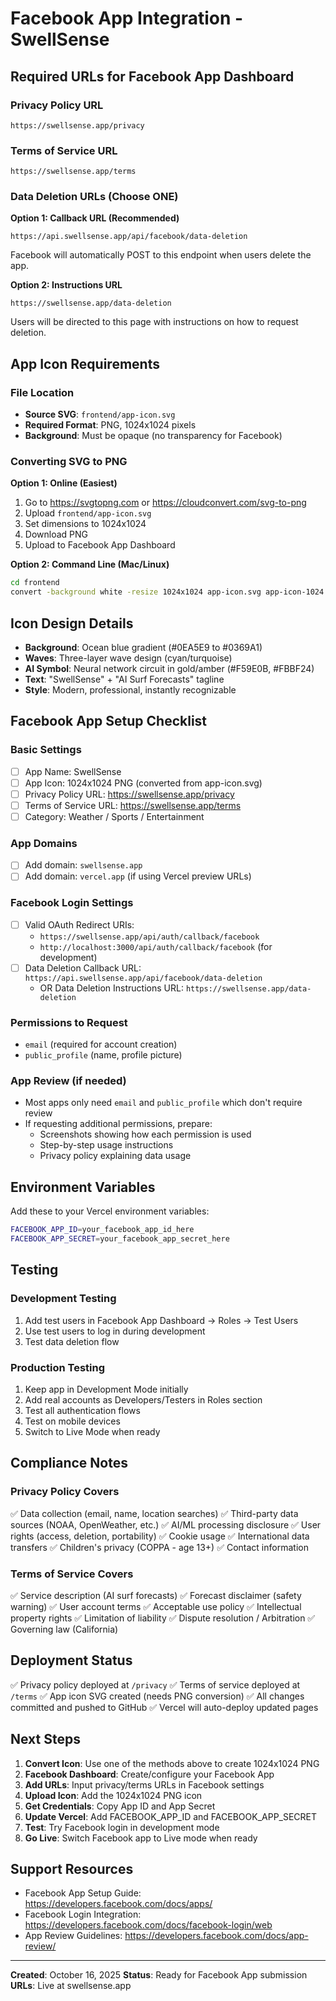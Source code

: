 # Facebook App Integration - SwellSense

## Required URLs for Facebook App Dashboard

### Privacy Policy URL
```
https://swellsense.app/privacy
```

### Terms of Service URL
```
https://swellsense.app/terms
```

### Data Deletion URLs (Choose ONE)

**Option 1: Callback URL (Recommended)**
```
https://api.swellsense.app/api/facebook/data-deletion
```
Facebook will automatically POST to this endpoint when users delete the app.

**Option 2: Instructions URL**
```
https://swellsense.app/data-deletion
```
Users will be directed to this page with instructions on how to request deletion.

## App Icon Requirements

### File Location
- **Source SVG**: `frontend/app-icon.svg`
- **Required Format**: PNG, 1024x1024 pixels
- **Background**: Must be opaque (no transparency for Facebook)

### Converting SVG to PNG

**Option 1: Online (Easiest)**
1. Go to https://svgtopng.com or https://cloudconvert.com/svg-to-png
2. Upload `frontend/app-icon.svg`
3. Set dimensions to 1024x1024
4. Download PNG
5. Upload to Facebook App Dashboard

**Option 2: Command Line (Mac/Linux)**
```bash
cd frontend
convert -background white -resize 1024x1024 app-icon.svg app-icon-1024.png
```

## Icon Design Details
- **Background**: Ocean blue gradient (#0EA5E9 to #0369A1)
- **Waves**: Three-layer wave design (cyan/turquoise)
- **AI Symbol**: Neural network circuit in gold/amber (#F59E0B, #FBBF24)
- **Text**: "SwellSense" + "AI Surf Forecasts" tagline
- **Style**: Modern, professional, instantly recognizable

## Facebook App Setup Checklist

### Basic Settings
- [ ] App Name: SwellSense
- [ ] App Icon: 1024x1024 PNG (converted from app-icon.svg)
- [ ] Privacy Policy URL: https://swellsense.app/privacy
- [ ] Terms of Service URL: https://swellsense.app/terms
- [ ] Category: Weather / Sports / Entertainment

### App Domains
- [ ] Add domain: `swellsense.app`
- [ ] Add domain: `vercel.app` (if using Vercel preview URLs)

### Facebook Login Settings
- [ ] Valid OAuth Redirect URIs:
  - `https://swellsense.app/api/auth/callback/facebook`
  - `http://localhost:3000/api/auth/callback/facebook` (for development)
- [ ] Data Deletion Callback URL: `https://api.swellsense.app/api/facebook/data-deletion`
  - OR Data Deletion Instructions URL: `https://swellsense.app/data-deletion`

### Permissions to Request
- `email` (required for account creation)
- `public_profile` (name, profile picture)

### App Review (if needed)
- Most apps only need `email` and `public_profile` which don't require review
- If requesting additional permissions, prepare:
  - Screenshots showing how each permission is used
  - Step-by-step usage instructions
  - Privacy policy explaining data usage

## Environment Variables

Add these to your Vercel environment variables:

```bash
FACEBOOK_APP_ID=your_facebook_app_id_here
FACEBOOK_APP_SECRET=your_facebook_app_secret_here
```

## Testing

### Development Testing
1. Add test users in Facebook App Dashboard → Roles → Test Users
2. Use test users to log in during development
3. Test data deletion flow

### Production Testing
1. Keep app in Development Mode initially
2. Add real accounts as Developers/Testers in Roles section
3. Test all authentication flows
4. Test on mobile devices
5. Switch to Live Mode when ready

## Compliance Notes

### Privacy Policy Covers
✅ Data collection (email, name, location searches)
✅ Third-party data sources (NOAA, OpenWeather, etc.)
✅ AI/ML processing disclosure
✅ User rights (access, deletion, portability)
✅ Cookie usage
✅ International data transfers
✅ Children's privacy (COPPA - age 13+)
✅ Contact information

### Terms of Service Covers
✅ Service description (AI surf forecasts)
✅ Forecast disclaimer (safety warning)
✅ User account terms
✅ Acceptable use policy
✅ Intellectual property rights
✅ Limitation of liability
✅ Dispute resolution / Arbitration
✅ Governing law (California)

## Deployment Status

✅ Privacy policy deployed at `/privacy`
✅ Terms of service deployed at `/terms`
✅ App icon SVG created (needs PNG conversion)
✅ All changes committed and pushed to GitHub
✅ Vercel will auto-deploy updated pages

## Next Steps

1. **Convert Icon**: Use one of the methods above to create 1024x1024 PNG
2. **Facebook Dashboard**: Create/configure your Facebook App
3. **Add URLs**: Input privacy/terms URLs in Facebook settings
4. **Upload Icon**: Add the 1024x1024 PNG icon
5. **Get Credentials**: Copy App ID and App Secret
6. **Update Vercel**: Add FACEBOOK_APP_ID and FACEBOOK_APP_SECRET
7. **Test**: Try Facebook login in development mode
8. **Go Live**: Switch Facebook app to Live mode when ready

## Support Resources

- Facebook App Setup Guide: https://developers.facebook.com/docs/apps/
- Facebook Login Integration: https://developers.facebook.com/docs/facebook-login/web
- App Review Guidelines: https://developers.facebook.com/docs/app-review/

---

**Created**: October 16, 2025
**Status**: Ready for Facebook App submission
**URLs**: Live at swellsense.app
